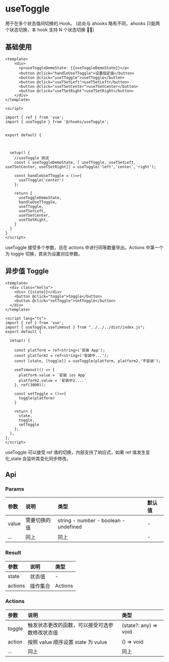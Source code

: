 # useToggle

用于在多个状态值间切换的 Hook。
(此处与 ahooks 略有不同，ahooks 只能两个状态切换，本 hook 支持 N 个状态切换 )

## 基础使用

```
<template>
    <div>
      <p>useToggleDemoState: {{useToggleDemoState}}</p>
      <button @click="handleUseTToggle">设置指定值</button>
      <button @click="useTToggle">useTToggle</button>
      <button @click="useTSetLeft">useTSetLeft</button>
      <button @click="useTSetCenter">useTSetCenter</button>
      <button @click="useTSetRight">useTSetRight</button>
    </div>
</template>

<script>

import { ref } from 'vue';
import { useToggle } from '@/hooks/useToggle';


export default {



  setup() {
    //useToggle 测试
    const [ useToggleDemoState, [ useTToggle, useTSetLeft, useTSetCenter, useTSetRight]] = useToggle('left','center','right');

    const handleUseTToggle = ()=>{
      useTToggle('center')
    };

    return {
      useToggleDemoState,
      handleUseTToggle,
      useTToggle,
      useTSetLeft,
      useTSetCenter,
      useTSetRight,
    }
  }
}
</script>
```

useToggle 接受多个参数，且在 actions 中进行同等数量导出。Actions 中第一个为 toggle 切换，其余为设置对应参数。

## 异步值 Toggle

```
<template>
  <div class="hello">
    <div> {{state}}</div>
    <button @click="toggle">toggle</button>
    <button @click="setToggle">setToggle</button>
  </div>
</template>

<script lang="ts">
import { ref } from 'vue';
import { useToggle,useTimeout } from "../../../dist/index.js";
export default {

  setup() {

    const platform = ref<string>('安装 App');
    const platform2 = ref<string>('安装中...');
    const [state, [toggle]] = useToggle(platform, platform2,'不安装');

    useTimeout(() => {
      platform.value = `安装 ios App`
      platform2.value = '安装中2....'
    }, ref(3000));

    const setToggle = ()=>{
      toggle(platform)
    }

    return {
      state,
      toggle,
      setToggle
    };
  },
};
</script>
```

useToggle 可以接受 ref 值的切换，内部支持了响应式，如果 ref 值发生变化,state 会监听其变化同步修改。

## Api

### Params

| 参数  | 说明         | 类型                                  | 默认值 |
| :---- | :----------- | :------------------------------------ | :----- |
| value | 需要切换的值 | string - number - boolean - undefined | -      |
| ...   | 同上         | 同上                                  | -      |

### Result

| 参数    | 说明     | 类型    |
| :------ | :------- | :------ |
| state   | 状态值   | -       |
| actions | 操作集合 | Actions |

### Actions

| 参数   | 说明                                           | 类型                  |
| :----- | :--------------------------------------------- | :-------------------- |
| toggle | 触发状态更改的函数，可以接受可选参数修改状态值 | (state?: any) => void |
| action | 按照 value 顺序设置 state 为 vulue             | () => void            |
| ...    | 同上                                           | 同上                  |
